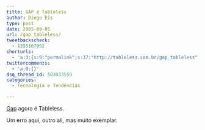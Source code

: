 ```yaml
---
title: GAP é Tableless
author: Diego Eis
type: post
date: 2005-09-05
url: /gap_tableless/
tweetbackscheck:
  - 1355167952
shorturls:
  - 'a:3:{s:9:"permalink";s:37:"http://tableless.com.br/gap_tableless";s:7:"tinyurl";s:26:"http://tinyurl.com/3vwg38g";s:4:"isgd";s:19:"http://is.gd/nuWUJw";}'
twittercomments:
  - 'a:0:{}'
dsq_thread_id: 503033559
categories:
  - Tecnologia e Tendências

---
```

[Gap][1] agora é Tableless.
  
Um erro aqui, outro ali, mas muito exemplar.

 [1]: http://www.gap.com/